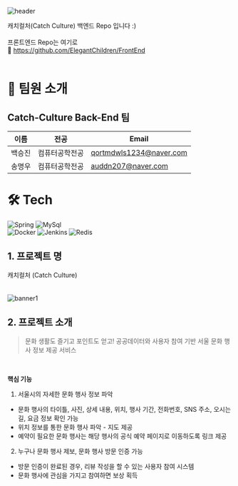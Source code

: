 ![header](https://capsule-render.vercel.app/api?type=waving&color=018C0D&height=300&section=header&text=Catch%20Culture&fontSize=90&fontColor=fff)

캐치컬처(Catch Culture) 
백엔드 Repo 입니다 :)
<br/> <br/>
프론트엔드 Repo는 여기로 <br/>
📌 https://github.com/ElegantChildren/FrontEnd
<br/><br/>
# 👋 팀원 소개

## Catch-Culture Back-End 팀

| 이름                                         | 전공           | Email                |
| -------------------------------------------- | --------------  | -------------------- |
| 백승진 | 컴퓨터공학전공      | qortmdwls1234@naver.com |
| 송명우 | 컴퓨터공학전공      | auddn207@naver.com |


# 🛠️ Tech

![Spring](https://img.shields.io/badge/spring-6DB33F?style=for-the-badge&logo=Spring&logoColor=white)
![MySql](https://img.shields.io/badge/mysql-4479A1?style=for-the-badge&logo=mysql&logoColor=white) <br/>
![Docker](https://img.shields.io/badge/Docker-2496ED?style=for-the-badge&logo=Docker&logoColor=white)
![Jenkins](https://img.shields.io/badge/Jenkins-D24939?style=for-the-badge&logo=Jenkins&logoColor=white)
![Redis](https://img.shields.io/badge/redis-DC382D?style=for-the-badge&logo=redis&logoColor=white)

## 1. 프로젝트 명

캐치컬처 (Catch Culture)
<br/><br/><br/>
![banner1](https://github.com/ElegantChildren/FrontEnd/assets/98758209/24ae0424-fcfc-4daa-8522-49ef52896736)


## 2. 프로젝트 소개
> 문화 생활도 즐기고 포인트도 얻고!
공공데이터와 사용자 참여 기반 서울 문화 행사 정보 제공 서비스

<br/>

**핵심 기능**
1. 서울시의 자세한 문화 행사 정보 파악
* 문화 행사의 타이틀, 사진, 상세 내용, 위치, 행사 기간, 전화번호, SNS 주소, 오시는 길, 요금 정보 확인 가능 
* 위치 정보를 통한 문화 행사 파악 - 지도 제공
* 예약이 필요한 문화 행사는 해당 행사의 공식 예약 페이지로 이동하도록 링크 제공

2.  누구나 문화 행사 제보, 문화 행사 방문 인증 가능
* 방문 인증이 완료된 경우, 리뷰 작성을 할 수 있는 사용자 참여 시스템
* 문화 행사에 관심을 가지고 참여하면 보상 획득
